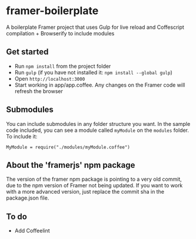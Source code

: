 # framer-boilerplate
A boilerplate Framer project that uses Gulp for live reload and Coffescript compilation + Browserify to include modules

## Get started

- Run `npm install` from the project folder
- Run `gulp` (if you have not installed it: `npm install --global gulp`)
- Open `http://localhost:3000`
- Start working in app/app.coffee. Any changes on the Framer code will refresh the browser

## Submodules

You can include submodules in any folder structure you want. In the sample code included, you can see a module called `myModule` on the `modules` folder. To include it:

`MyModule = require("./modules/myModule.coffee")`

## About the 'framerjs' npm package

The version of the framer npm package is pointing to a very old commit, due to the npm version of Framer not being updated. If you want to work with a more advanced version, just replace the commit sha in the package.json file.

## To do

- Add Coffeelint